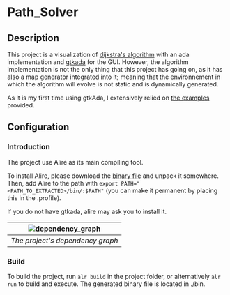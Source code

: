 # Path\_Solver

## Description

This project is a visualization of
[dijkstra's algorithm](https://en.wikipedia.org/wiki/Dijkstra%27s_algorithm)
with an ada implementation and [gtkada](https://github.com/AdaCore/gtkada) for
the GUI.
However, the algorithm implementation is not the only thing that this project
has going on, as it has also a map generator integrated into it; meaning that
the environnement in which the algorithm will evolve is not static and is
dynamically generated.

As it is my first time using gtkAda, I extensively relied on
[the examples](https://github.com/AdaCore/gtkada/tree/master/testgtk) provided.


## Configuration

### Introduction

The project use Alire as its main compiling tool.

To install Alire, please download the [binary file](https://alire.ada.dev/) and
unpack it somewhere. Then, add Alire to the path with
```export PATH="<PATH_TO_EXTRACTED>/bin/:$PATH"``` (you can make it permanent
by placing this in the .profile).

If you do not have gtkada, alire may ask you to install it.

| ![dependency_graph](./doc/dependency_graph.png) |
|:--:|
| *The project's dependency graph* |

### Build

To build the project, run ```alr build``` in the project folder, or
alternatively ```alr run``` to build and execute. The generated binary file is
located in ./bin.




